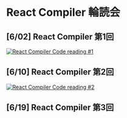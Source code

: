 # React Compiler 輪読会

## [6/02] React Compiler 第1回

[![React Compiler Code reading #1](https://img.youtube.com/vi/PqPgr_hlVKM/0.jpg)](https://www.youtube.com/watch?v=PqPgr_hlVKM)
## [6/10] React Compiler 第2回

[![React Compiler Code reading #2](https://img.youtube.com/vi/ghjiGoKkJ_c/0.jpg)](https://www.youtube.com/watch?v=ghjiGoKkJ_c)

## [6/19] React Compiler 第3回
